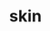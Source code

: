 ---
title: skin
release_version: v1.0
hra_release_version:
  - v1.0
model_type: asct-b
description: '[Anatomical Structures, Cell Types, plus Biomarkers (ASCT+B) tables](https://hubmapconsortium.github.io/ccf/pages/ccf-anatomical-structures.html) aim to capture the nested *part_of* structure of anatomical human body parts, the typology of cells, and biomarkers used to identify cell types. The tables are authored and reviewed by an international team of experts.'
creators:
  - 0000-0001-6638-683X
  - 0000-0002-1134-8585
  - 0000-0001-9987-6712
project_leads:
  - 0000-0002-3321-6137
creation_date: 2021-03-12T00:00:00
license: CC BY 4.0
publisher:  HuBMAP 
funder:  National Institutes of Health 
award_number:  OT2OD026671 
hubmap_id:  HBM227.WHPG.367 
datatable: ASCT-B_VH_Skin.csv
doi: https://doi.org/10.48539/hbm227.whpg.367
---